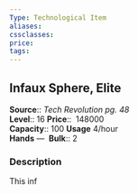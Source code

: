 ```yaml
---
Type: Technological Item
aliases:
cssclasses:
price: 
tags:
---
```

## Infaux Sphere, Elite

**Source**:: _Tech Revolution pg. 48_  
**Level**:: 16
**Price**::  148000  
**Capacity**:: 100 **Usage** 4/hour  
**Hands** — 
**Bulk**:: 2

### Description

This inf